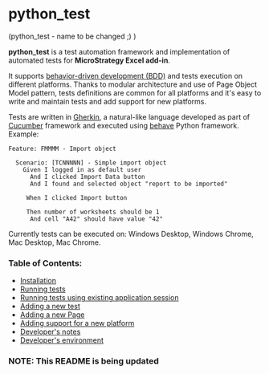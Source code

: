 # python_test
(python_test - name to be changed ;) )

**python_test** is a test automation framework and implementation of automated tests for **MicroStrategy
Excel add-in**.

It supports [behavior-driven development (BDD)](https://en.wikipedia.org/wiki/Behavior-driven_development) and tests 
execution on different platforms. Thanks to modular architecture and use of Page Object Model pattern, tests
definitions are common for all platforms and it's easy to write and maintain tests and add support for new platforms. 

Tests are written in [Gherkin](https://cucumber.io/docs/gherkin/reference/), a natural-like language developed
as part of [Cucumber](https://cucumber.io/) framework and executed using
[behave](https://behave.readthedocs.io/en/latest/) Python framework. Example:

```gherkin
Feature: FMMMM - Import object

  Scenario: [TCNNNNN] - Simple import object
    Given I logged in as default user
      And I clicked Import Data button
      And I found and selected object "report to be imported"
      
     When I clicked Import button
     
     Then number of worksheets should be 1
      And cell "A42" should have value "42"
```

Currently tests can be executed on: Windows Desktop, Windows Chrome, Mac Desktop, Mac Chrome.

### Table of Contents:

- [Installation](docs/installation.md)
- [Running tests](docs/running_tests.md)
- [Running tests using existing application session](docs/running_tests_using_existing_session.md)
- [Adding a new test](docs/development_adding_new_test.md)
- [Adding a new Page](docs/development_adding_new_page.md)
- [Adding support for a new platform](docs/development_adding_new_platform.md)
- [Developer's notes](docs/development_notes.md)
- [Developer's environment](docs/development_environment.md)

### NOTE: This README is being updated
